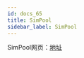```yaml
---
id: docs_65
title: SimPool
sidebar_label: SimPool
---
```


SimPool网页：[地址](https://simpool.sipc.vip/)

